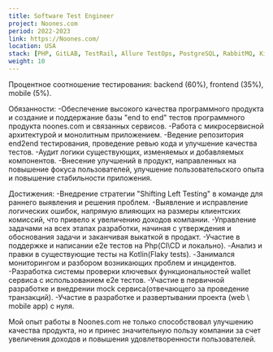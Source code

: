 ```yaml
---
title: Software Test Engineer
project: Noones.com
period: 2022-2023
link: https://Noones.com/
location: USA
stack: [PHP, GitLAB, TestRail, Allure TestOps, PostgreSQL, RabbitMQ, Kibana / Grafana, k8s/k9s]
weight: 10
---
```


Процентное соотношение тестирования:
backend (60%), frontend (35%), mobile (5%).

Обязанности:
-Обеспечение высокого качества программного продукта и создание и поддержание базы "end to end" тестов программного продукта noones.com и связанных сервисов.
-Работа с микросервисной архитектурой и монолитным приложением.
-Ведение репозитория end2end тестирования, проведение ревью кода и улучшение качества тестов.
-Аудит логики существующих, изменяемых и добавляемых компонентов.
-Внесение улучшений в продукт, направленных на повышение фокуса пользователей, улучшение пользовательского опыта и повышение стабильности приложения.

Достижения:
-Внедрение стратегии "Shifting Left Testing" в команде для раннего выявления и решения проблем.
-Выявление и исправление логических ошибок, напрямую влияющих на размеры клиентских комиссий, что привело к увеличению доходов компании.
-Управление задачами на всех этапах разработки, начиная с утверждения и обоснования задачи и заканчивая выкаткой в продакт.
-Участие в поддержке и написании е2е тестов на Php(CI\CD и локально).
-Анализ и правки в существующие тесты на Kotlin(Flaky tests).
-Занимался мониторингом и разбором возникающих проблем и инцидентов.
-Разработка системы проверки ключевых функциональностей wallet сервиса с использованием e2e тестов.
-Участие в первичной разработке и внедрении mock сервиса(отвечающего за проведение транзакций).
-Участие в разработке и развертывании проекта (web \ mobile app) с нуля.

Мой опыт работы в Noones.com не только способствовал улучшению качества продукта, но и принес значительную пользу компании за счет увеличения доходов и повышения удовлетворенности пользователей.